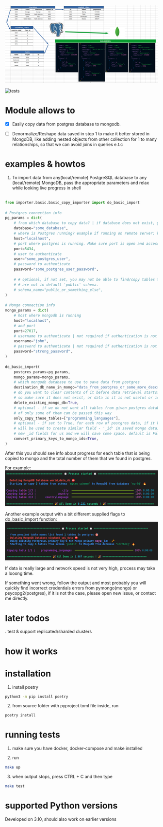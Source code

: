 ![Postgres to Mongo image](static/postgres_to_mongo_image.png 'Postgres to Mongo image')

![tests](https://github.com/Tornike-Skhulukhia/postgres-to-mongo-importer/actions/workflows/main.yml/badge.svg)

# Module allows to

- [x] Easily copy data from postgres database to mongodb.

- [ ] Denormalize/Reshape data saved in step 1 to make it better stored in MongoDB, like adding nested objects from other collection for 1 to many relationships, so that we can avoid joins in queries e.t.c

# examples & howtos

1. To import data from any(local/remote) PostgreSQL database to any (local/remote) MongoDB, pass the appropriate parameters and relax while looking live progress in shell

```python

from importer.basic.basic_copy_importer import do_basic_import

# Postgres connection info
pg_params = dict(
    # from which database to copy data? | if database does not exist, you will get error
    database="some_database",
    # where is Postgres running? example if running on remote server: http://your_server_ip_address_or_domain
    host="localhost",
    # port where postgres is running. Make sure port is open and accessible from your PC
    port=5434,
    # user to authenticate
    user="some_postgres_user",
    # password to authenticate
    password="some_postgres_user_password",

    # # optional, if not set, you may not be able to find/copy tables that you need if they
    # # are not in default 'public' schema.
    # schema_name="public_or_something_else",
)

# Mongo connection info
mongo_params = dict(
    # host where mongodb is running
    host="localhost",
    # and port
    port=27017,
    # username to authenticate | not required if authentication is not needed
    username="john",
    # password to authenticate | not required if authentication is not needed
    password="strong_password",
)

do_basic_import(
    postgres_params=pg_params,
    mongo_params=mongo_params,
    # which mongodb database to use to save data from postgres
    destination_db_name_in_mongo="data_from_postgres_or_some_more_descriptive_name",
    # do you want to clear contents of it before data retrieval starts? default is True,
    # so make sure it does not exist, or data in it is not useful or is backed up
    delete_existing_mongo_db=True,
    # optional - if we do not want all tables from given postgres database and schema, list
    # of only some of them can be passed this way
    only_copy_these_tables=["programming_languages"],
    # optional - if set to True, for each row of postgres data, if it has primary key/keys, this key/keys
    # will be used to create similar field - '_id' in saved mongo data, so mongo will not autocreate
    # new _id fields for us and we will save some space. default is False.
    convert_primary_keys_to_mongo_ids=True,
)

```

After this you should see info about progress for each table that is being copied to mongo and the total number of them that we found in postgres.

For example:
![Basic copy example CLI image 1](static/basic_copy_import_image_1.png 'Basic copy example CLI image 1')

Another example output with a bit different supplied flags to do_basic_import function:
![Basic copy example CLI image 2](static/basic_copy_import_image_2.png 'Basic copy example CLI image 2')

If data is really large and network speed is not very high, process may take a looong time.

If something went wrong, follow the output and most probably you will quickly find incorrect credentials errors from pymongo(mongo) or psycopg2(postgres), if it is not the case, please open new issue, or contact me directly.

# later todos

. test & support replicated/sharded clusters

# how it works

# installation

1. install poetry

```bash
python3 -m pip install poetry
```

2. from source folder with pyproject.toml file inside, run

```bash
poetry install
```

# running tests

1. make sure you have docker, docker-compose and make installed

2. run

```bash
make up
```

3. when output stops, press CTRL + C and then type

```bash
make test
```

# supported Python versions

Developed on 3.10, should also work on earlier versions
